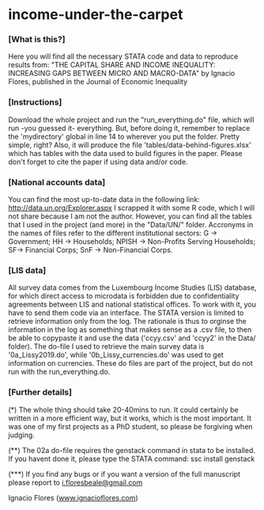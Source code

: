 # income-under-the-carpet

### [What is this?]
Here you will find all the necessary STATA code and data to reproduce results from: 
"THE CAPITAL SHARE AND INCOME INEQUALITY: INCREASING GAPS BETWEEN MICRO AND MACRO-DATA"
by Ignacio Flores, published in the Journal of Economic Inequality

### [Instructions] 
Download the whole project and run the "run_everything.do" file, which will run -you 
guessed it- everything. But, before doing it, remember to replace the 'mydirectory'
global in line 14 to wherever you put the folder. Pretty simple, right? Also, it 
will produce the file 'tables/data-behind-figures.xlsx' which has tables with the 
data used to build figures in the paper. Please don't forget to cite the paper if 
using data and/or code.

### [National accounts data]
You can find the most up-to-date data in the following link: 
http://data.un.org/Explorer.aspx I scrapped it with some R code, which I will not share
because I am not the author. However, you can find all the tables that I used in the 
project (and more) in the "Data/UN/" folder. Accronyms in the names of files refer to
the different institutional sectors: G -> Government; HH -> Households; 
NPISH -> Non-Profits Serving Households; SF-> Financial Corps; 
SnF -> Non-Financial Corps. 

### [LIS data] 
All survey data comes from the Luxembourg Income Studies (LIS) database, for which 
direct access to microdata is forbidden due to confidentiality agreements between LIS 
and national statistical offices. To work with it, you have to send them code via an 
interface. The STATA version is limited to retrieve information only from the log. 
The rationale is thus to orginse the information in the log as something that makes 
sense as a .csv file, to then be able to copypaste it and use the data ('ccyy.csv' 
and 'ccyy2' in the Data/ folder). The do-file I used to retrieve the main survey data 
is '0a_Lissy2019.do', while '0b_Lissy_currencies.do' was used to get information on 
currencies. These do files are part of the project, but do not run with the 
run_everything.do. 
  
 ### [Further details]
(*) The whole thing should take 20-40mins to run. It could certainly be written in a 
more efficient way, but it works, which is the most important. It was one of my first 
projects as a PhD student, so please be forgiving when judging. 

(**) The 02a do-file requires the genstack command in stata to be installed. If you 
havent done it, please type the STATA command: ssc install genstack 

(***) If you find any bugs or if you want a version of the full manuscript
please report to i.floresbeale@gmail.com
  
Ignacio Flores (www.ignacioflores.com) 


